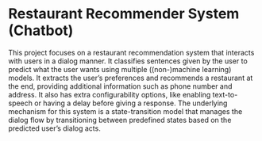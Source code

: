 # Restaurant Recommender System (Chatbot)

This project focuses on a restaurant recommendation system that interacts with users in a dialog manner. It classifies sentences given by 
the user to predict what the user wants using multiple ((non-)machine learning) models. It extracts the user’s preferences and recommends 
a restaurant at the end, providing additional information such as phone number and address. It also has extra configurability options, like 
enabling text-to-speech or having a delay before giving a response. The underlying mechanism for this system is a state-transition model 
that manages the dialog flow by transitioning between predefined states based on the predicted user’s dialog acts.
